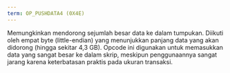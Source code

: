 ```yaml
---
term: OP_PUSHDATA4 (0X4E)
---
```


Memungkinkan mendorong sejumlah besar data ke dalam tumpukan. Diikuti oleh empat byte (little-endian) yang menunjukkan panjang data yang akan didorong (hingga sekitar 4,3 GB). Opcode ini digunakan untuk memasukkan data yang sangat besar ke dalam skrip, meskipun penggunaannya sangat jarang karena keterbatasan praktis pada ukuran transaksi.